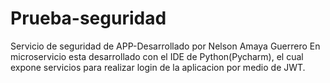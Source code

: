 # Prueba-seguridad
Servicio de seguridad de APP-Desarrollado por Nelson Amaya Guerrero
En microservicio esta desarrollado con el IDE de Python(Pycharm), el cual expone servicios para realizar login de la aplicacion por medio de JWT.
